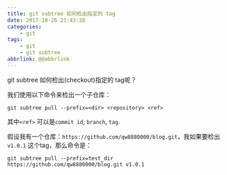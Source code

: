 ```yaml
---
title: git subtree 如何检出指定的 tag
date: 2017-10-26 21:43:28
categories:
    - git
tags:
    - git
    - git subtree
abbrlink: @@abbrlink
---
```


git subtree 如何检出(checkout)指定的 tag呢？

我们使用以下命令来检出一个子仓库：
```
git subtree pull --prefix=<dir> <repository> <ref>
```

其中`<ref>` 可以是`commit id`, `branch`, `tag`.

假设我有一个仓库：`https://github.com/qw8880000/blog.git`，我如果要检出`v1.0.1` 这个tag，那么命令是：
```
git subtree pull --prefix=test_dir https://github.com/qw8880000/blog.git v1.0.1
```

